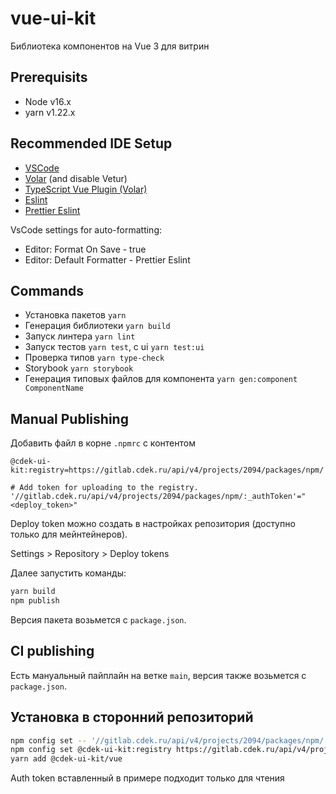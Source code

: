 # vue-ui-kit

Библиотека компонентов на Vue 3 для витрин

## Prerequisits

- Node v16.x
- yarn v1.22.x

## Recommended IDE Setup

- [VSCode](https://code.visualstudio.com/)
- [Volar](https://marketplace.visualstudio.com/items?itemName=Vue.volar) (and disable Vetur)
- [TypeScript Vue Plugin (Volar)](https://marketplace.visualstudio.com/items?itemName=Vue.vscode-typescript-vue-plugin)
- [Eslint](https://marketplace.visualstudio.com/items?itemName=dbaeumer.vscode-eslint)
- [Prettier Eslint](https://marketplace.visualstudio.com/items?itemName=rvest.vs-code-prettier-eslint)

VsCode settings for auto-formatting:

- Editor: Format On Save - true
- Editor: Default Formatter - Prettier Eslint

## Commands

- Установка пакетов `yarn`
- Генерация библиотеки `yarn build`
- Запуск линтера `yarn lint`
- Запуск тестов `yarn test`, с ui `yarn test:ui`
- Проверка типов `yarn type-check`
- Storybook `yarn storybook`
- Генерация типовых файлов для компонента `yarn gen:component ComponentName`

## Manual Publishing

Добавить файл в корне `.npmrc` с контентом

```
@cdek-ui-kit:registry=https://gitlab.cdek.ru/api/v4/projects/2094/packages/npm/

# Add token for uploading to the registry.
'//gitlab.cdek.ru/api/v4/projects/2094/packages/npm/:_authToken'="<deploy_token>"
```

Deploy token можно создать в настройках репозитория (доступно только для мейнтейнеров).

Settings > Repository > Deploy tokens

Далее запустить команды:

```bash
yarn build
npm publish
```

Версия пакета возьмется с `package.json`.

## CI publishing

Есть мануальный пайплайн на ветке `main`, версия также возьмется с `package.json`.

## Установка в сторонний репозиторий

```bash
npm config set -- '//gitlab.cdek.ru/api/v4/projects/2094/packages/npm/:_authToken' "M__vw1BxxuyPg5htzoZw"
npm config set @cdek-ui-kit:registry https://gitlab.cdek.ru/api/v4/projects/2094/packages/npm/
yarn add @cdek-ui-kit/vue
```

Auth token вставленный в примере подходит только для чтения

